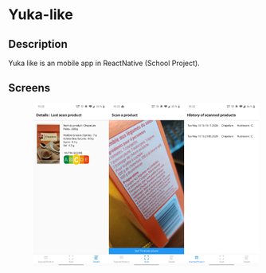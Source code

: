 # Yuka-like

## Description

Yuka like is an mobile app in ReactNative (School Project).

## Screens

<img style="float: right; width:30%!important" src="./images/screens/screen_1.jpg">
<img style="float: right; width:30%!important" src="./images/screens/screen_2.jpg">
<img style="float: right; width:30%!important" src="./images/screens/screen_3.jpg">